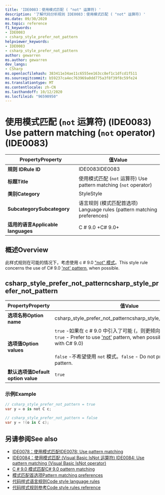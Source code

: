 ```yaml
---
title: 'IDE0083：使用模式匹配 ( "not" 运算符) '
description: '了解代码分析规则 IDE0083：使用模式匹配 ( "not" 运算符) '
ms.date: 09/30/2020
ms.topic: reference
f1_keywords:
- IDE0083
- csharp_style_prefer_not_pattern
helpviewer_keywords:
- IDE0083
- csharp_style_prefer_not_pattern
author: gewarren
ms.author: gewarren
dev_langs:
- CSharp
ms.openlocfilehash: 383411e34ae11c6555ee163cc8ef1c1dfcd1f511
ms.sourcegitcommit: b59237ca4ec763969a0dd775a3f8f39f8c59fe24
ms.translationtype: MT
ms.contentlocale: zh-CN
ms.lasthandoff: 10/12/2020
ms.locfileid: "96590950"
---
```

# <a name="use-pattern-matching-not-operator-ide0083"></a><span data-ttu-id="fc418-103">使用模式匹配 (`not` 运算符)  (IDE0083) </span><span class="sxs-lookup"><span data-stu-id="fc418-103">Use pattern matching (`not` operator) (IDE0083)</span></span>

|<span data-ttu-id="fc418-104">Property</span><span class="sxs-lookup"><span data-stu-id="fc418-104">Property</span></span>|<span data-ttu-id="fc418-105">值</span><span class="sxs-lookup"><span data-stu-id="fc418-105">Value</span></span>|
|-|-|
| <span data-ttu-id="fc418-106">**规则 ID**</span><span class="sxs-lookup"><span data-stu-id="fc418-106">**Rule ID**</span></span> | <span data-ttu-id="fc418-107">IDE0083</span><span class="sxs-lookup"><span data-stu-id="fc418-107">IDE0083</span></span> |
| <span data-ttu-id="fc418-108">**标题**</span><span class="sxs-lookup"><span data-stu-id="fc418-108">**Title**</span></span> | <span data-ttu-id="fc418-109">使用模式匹配 (`not` 运算符) </span><span class="sxs-lookup"><span data-stu-id="fc418-109">Use pattern matching (`not` operator)</span></span> |
| <span data-ttu-id="fc418-110">**类别**</span><span class="sxs-lookup"><span data-stu-id="fc418-110">**Category**</span></span> | <span data-ttu-id="fc418-111">Style</span><span class="sxs-lookup"><span data-stu-id="fc418-111">Style</span></span> |
| <span data-ttu-id="fc418-112">**Subcategory**</span><span class="sxs-lookup"><span data-stu-id="fc418-112">**Subcategory**</span></span> | <span data-ttu-id="fc418-113">语言规则 (模式匹配首选项) </span><span class="sxs-lookup"><span data-stu-id="fc418-113">Language rules (pattern matching preferences)</span></span> |
| <span data-ttu-id="fc418-114">**适用的语言**</span><span class="sxs-lookup"><span data-stu-id="fc418-114">**Applicable languages**</span></span> | <span data-ttu-id="fc418-115">C # 9.0 +</span><span class="sxs-lookup"><span data-stu-id="fc418-115">C# 9.0+</span></span> |

## <a name="overview"></a><span data-ttu-id="fc418-116">概述</span><span class="sxs-lookup"><span data-stu-id="fc418-116">Overview</span></span>

<span data-ttu-id="fc418-117">此样式规则在可能的情况下，考虑使用 c # 9.0 ["not" 模式](../../../csharp/whats-new/csharp-9.md#pattern-matching-enhancements)。</span><span class="sxs-lookup"><span data-stu-id="fc418-117">This style rule concerns the use of C# 9.0 ['not' pattern](../../../csharp/whats-new/csharp-9.md#pattern-matching-enhancements), when possible.</span></span>

## <a name="csharp_style_prefer_not_pattern"></a><span data-ttu-id="fc418-118">csharp_style_prefer_not_pattern</span><span class="sxs-lookup"><span data-stu-id="fc418-118">csharp_style_prefer_not_pattern</span></span>

|<span data-ttu-id="fc418-119">Property</span><span class="sxs-lookup"><span data-stu-id="fc418-119">Property</span></span>|<span data-ttu-id="fc418-120">值</span><span class="sxs-lookup"><span data-stu-id="fc418-120">Value</span></span>|
|-|-|
| <span data-ttu-id="fc418-121">**选项名称**</span><span class="sxs-lookup"><span data-stu-id="fc418-121">**Option name**</span></span> | <span data-ttu-id="fc418-122">csharp_style_prefer_not_pattern</span><span class="sxs-lookup"><span data-stu-id="fc418-122">csharp_style_prefer_not_pattern</span></span> |
| <span data-ttu-id="fc418-123">**选项值**</span><span class="sxs-lookup"><span data-stu-id="fc418-123">**Option values**</span></span> | <span data-ttu-id="fc418-124">`true` -如果在 c # 9.0 中引入了可能 (，则更倾向于使用 ["not"](../../../csharp/whats-new/csharp-9.md#pattern-matching-enhancements) 模式) </span><span class="sxs-lookup"><span data-stu-id="fc418-124">`true` - Prefer to use ['not'](../../../csharp/whats-new/csharp-9.md#pattern-matching-enhancements) pattern, when possible (introduced with C# 9.0)</span></span><br /><br /><span data-ttu-id="fc418-125">`false` -不希望使用 `not` 模式。</span><span class="sxs-lookup"><span data-stu-id="fc418-125">`false` - Do not prefer to use `not` pattern.</span></span> |
| <span data-ttu-id="fc418-126">**默认选项值**</span><span class="sxs-lookup"><span data-stu-id="fc418-126">**Default option value**</span></span> | `true` |

### <a name="example"></a><span data-ttu-id="fc418-127">示例</span><span class="sxs-lookup"><span data-stu-id="fc418-127">Example</span></span>

```csharp
// csharp_style_prefer_not_pattern = true
var y = o is not C c;

// csharp_style_prefer_not_pattern = false
var y = !(o is C c);
```

## <a name="see-also"></a><span data-ttu-id="fc418-128">另请参阅</span><span class="sxs-lookup"><span data-stu-id="fc418-128">See also</span></span>

- [<span data-ttu-id="fc418-129">IDE0078：使用模式匹配</span><span class="sxs-lookup"><span data-stu-id="fc418-129">IDE0078: Use pattern matching</span></span>](ide0078.md)
- [<span data-ttu-id="fc418-130">IDE0084：使用模式匹配 (Visual Basic IsNot 运算符) </span><span class="sxs-lookup"><span data-stu-id="fc418-130">IDE0084: Use pattern matching (Visual Basic IsNot operator)</span></span>](ide0084.md)
- [<span data-ttu-id="fc418-131">C # 9.0 模式匹配</span><span class="sxs-lookup"><span data-stu-id="fc418-131">C# 9.0 pattern matching</span></span>](../../../csharp/whats-new/csharp-9.md#pattern-matching-enhancements)
- [<span data-ttu-id="fc418-132">模式匹配首选项</span><span class="sxs-lookup"><span data-stu-id="fc418-132">Pattern matching preferences</span></span>](pattern-matching-preferences.md)
- [<span data-ttu-id="fc418-133">代码样式语言规则</span><span class="sxs-lookup"><span data-stu-id="fc418-133">Code style language rules</span></span>](language-rules.md)
- [<span data-ttu-id="fc418-134">代码样式规则参考</span><span class="sxs-lookup"><span data-stu-id="fc418-134">Code style rules reference</span></span>](index.md)
